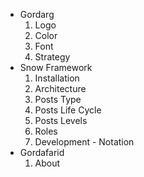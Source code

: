 [//]: # (use dash and space for directory -> -)
[//]: # (use four spaces and a number following by a dot for file ->     1.)

- Gordarg
    1. Logo
    1. Color
    1. Font
    1. Strategy
- Snow Framework
    1. Installation
    1. Architecture
    1. Posts Type
    1. Posts Life Cycle
    1. Posts Levels
    1. Roles
    1. Development - Notation
- Gordafarid
    1. About






